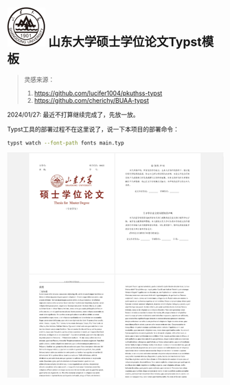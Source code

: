 # ![](SDULogo.svg) 山东大学硕士学位论文Typst模板

> 灵感来源：
>
> 1. https://github.com/lucifer1004/pkuthss-typst
> 1. https://github.com/cherichy/BUAA-typst

2024/01/27: 最近不打算继续完成了，先放一放。

Typst工具的部署过程不在这里说了，说一下本项目的部署命令：

```bash
typst watch --font-path fonts main.typ
```

![image_2024-01-27-01-16-23](assets/README/images/image_2024-01-27-01-16-23.png)

